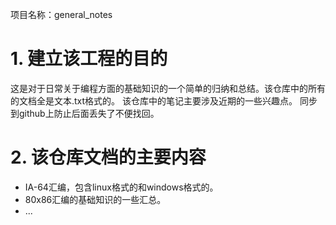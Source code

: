 项目名称：general_notes

# 1. 建立该工程的目的
这是对于日常关于编程方面的基础知识的一个简单的归纳和总结。该仓库中的所有的文档全是文本.txt格式的。
该仓库中的笔记主要涉及近期的一些兴趣点。
同步到github上防止后面丢失了不便找回。

# 2. 该仓库文档的主要内容
- IA-64汇编，包含linux格式的和windows格式的。
- 80x86汇编的基础知识的一些汇总。
- ...
